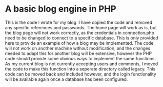 # A basic blog engine in PHP

This is the code I wrote for my blog. I have copied the code and removed
any specific references and passwords.
The home page will work as is, but the blog page will not work correctly, as the
credentials in connection.php need to be changed to connect to a specific database.
This is only provided here to provide an example of how a blog may be implemented.
The code will not work on another machine without modification, and the changes
needed to adapt this for another blog will be extensive, however the PHP code
should provide some obvious ways to implement the same functions.
As my current blog is not currently accepting users and comments, I moved the code
to make this function into a seperate directory called legacy.
This code can be moved back and included however, and the login functionality
will be available again once a database has been configured.
